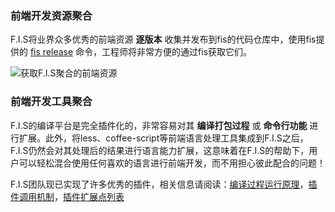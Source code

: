 ### 前端开发资源聚合

F.I.S将业界众多优秀的前端资源 **逐版本** 收集并发布到fis的代码仓库中，使用fis提供的 [fis release](https://github.com/fis-dev/fis/wiki/%E5%BF%AB%E9%80%9F%E4%B8%8A%E6%89%8B#fis-install-name) 命令，工程师将非常方便的通过fis获取它们。

![获取F.I.S聚合的前端资源](http://fis-dev.github.io/fis/images/wiki/install.png)

### 前端开发工具聚合

F.I.S的编译平台是完全插件化的，非常容易对其 **编译打包过程** 或 **命令行功能** 进行扩展。此外，将less、coffee-script等前端语言处理工具集成到F.I.S之后，F.I.S仍然会对其处理后的结果进行语言能力扩展，这意味着在F.I.S的帮助下，用户可以轻松混合使用任何喜欢的语言进行前端开发，而不用担心彼此配合的问题！

F.I.S团队现已实现了许多优秀的插件，相关信息请阅读：[编译过程运行原理](https://github.com/fis-dev/fis/wiki/运行原理)，[插件调用机制](https://github.com/fis-dev/fis/wiki/插件调用机制)，[插件扩展点列表](https://github.com/fis-dev/fis/wiki/插件扩展点列表)